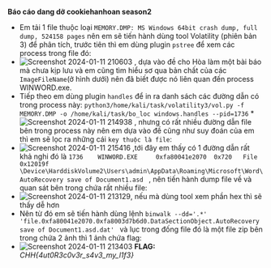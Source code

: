 **Báo cáo dang dỡ cookiehanhoan season2**

* Em tải 1 file thuộc loại `MEMORY.DMP: MS Windows 64bit crash dump, full dump, 524158 pages` nên em sẽ tiến hành dùng tool Volatility (phiên bản 3) để phân tích, trước tiên thì em dùng plugin `pstree` để xem các process trong file đó:
* ![Screenshot 2024-01-11 210603](https://hackmd.io/_uploads/BkqxAOp_T.png)
, dựa vào đề cho Hòa làm một bài báo mà chưa kịp lưu và em cũng tìm hiểu sơ qua bản chất của các `ImageFileName`(ở hình dưới) nên đã biết được nó liên quan đến process WINWORD.exe.
* Tiếp theo em dùng plugin `handles` để in ra danh sách các đường dẫn có trong process này: `python3/home/kali/task/volatility3/vol.py -f MEMORY.DMP -o /home/kali/task/bo_loc windows.handles --pid=1736`
*![Screenshot 2024-01-11 214938](https://hackmd.io/_uploads/HyWKeKad6.png)
, nhưng có rất nhiều đường dẫn file bên trong process này nên em dựa vào đề cũng như suy đoán của em thì em sẽ lọc ra những cái `key thuộc là file`:
* ![Screenshot 2024-01-11 215416](https://hackmd.io/_uploads/Bk2m-KpOT.png)
,tới đây em thấy có 1 đường dẫn rất khả nghi đó là `1736    WINWORD.EXE     0xfa80041e2070  0x720   File    0x12019f        \Device\HarddiskVolume2\Users\admin\AppData\Roaming\Microsoft\Word\AutoRecovery save of Document1.asd
` , nên tiến hành dump file về và quan sát bên trong chứa rất nhiều file:
* ![Screenshot 2024-01-11 213129](https://hackmd.io/_uploads/HkNh-KTuT.png), nếu mà dùng tool xem phần hex thì sẽ thấy dễ hơn
* Nên từ đó em sẽ tiến hành dùng lệnh `binwalk --dd='.*' 'file.0xfa80041e2070.0xfa8003d7b6d0.DataSectionObject.AutoRecovery save of Document1.asd.dat' ` và lục trong đống file đó là một file zip bên trong chứa 2 ảnh thì 1 ảnh chứa flag:
* ![Screenshot 2024-01-11 213403](https://hackmd.io/_uploads/HyW5MK6OT.png)
**FLAG:** *CHH{4ut0R3c0v3r_s4v3_my_l1f3}*